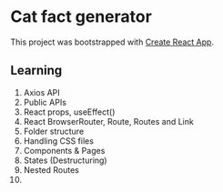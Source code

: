 # Cat fact generator

This project was bootstrapped with [Create React App](https://github.com/facebook/create-react-app).

## Learning

1. Axios API
2. Public APIs
3. React props, useEffect()
4. React BrowserRouter, Route, Routes and Link
5. Folder structure
6. Handling CSS files
7. Components & Pages
8. States (Destructuring)
9. Nested Routes
10. 
